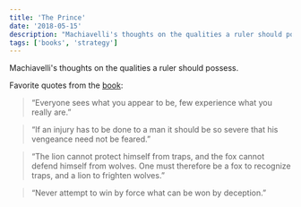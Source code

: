 ```yaml
---
title: 'The Prince'
date: '2018-05-15'
description: "Machiavelli's thoughts on the qualities a ruler should possess."
tags: ['books', 'strategy']
---
```


Machiavelli's thoughts on the qualities a ruler should possess.

Favorite quotes from the [book](https://amzn.eu/4Kp1EXJ):

> “Everyone sees what you appear to be, few experience what you really are.”

> “If an injury has to be done to a man it should be so severe that his vengeance need not be feared.”

> “The lion cannot protect himself from traps, and the fox cannot defend himself from wolves. One must therefore be a fox to recognize traps, and a lion to frighten wolves.”

> “Never attempt to win by force what can be won by deception.”
